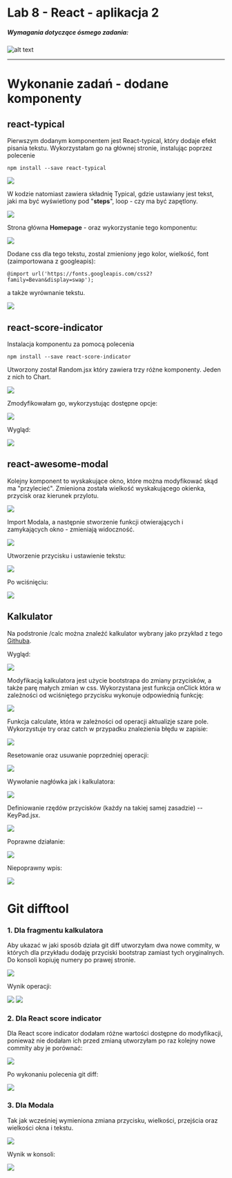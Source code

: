 # Lab 8 - React - aplikacja 2

####
##### Wymagania dotyczące ósmego zadania:
####

![alt text](https://i.imgur.com/1ydK2wz.png)  


---
# Wykonanie zadań - dodane komponenty

## react-typical

Pierwszym dodanym komponentem jest React-typical, który dodaje efekt pisania tekstu. Wykorzystałam go na głównej stronie, instalując poprzez polecenie
```
npm install --save react-typical
```
![](https://i.imgur.com/h2XHTbR.png)

W kodzie natomiast zawiera składnię Typical, gdzie ustawiany jest tekst, jaki ma być wyświetlony pod "**steps**", loop - czy ma być zapętlony.

![](https://i.imgur.com/TRPqKLH.png)

Strona główna **Homepage** - oraz wykorzystanie tego komponentu:

![](https://i.imgur.com/BQFYnoP.gif)

Dodane css dla tego tekstu, zostal zmieniony jego kolor, wielkość, font 
(zaimportowana z googleapis):
```
@import url('https://fonts.googleapis.com/css2?family=Bevan&display=swap');
```
a także wyrównanie tekstu.

![](https://i.imgur.com/RmNCAsY.png)

## react-score-indicator

Instalacja komponentu za pomocą polecenia
```
npm install --save react-score-indicator
```

Utworzony został Random.jsx który zawiera trzy różne komponenty. Jeden z nich to Chart. 

![](https://i.imgur.com/xVTIuEQ.png)

Zmodyfikowałam go, wykorzystując dostępne opcje:

![](https://i.imgur.com/TZ5ctuD.png)

Wygląd:

![](https://i.imgur.com/KlG4NOt.png)

## react-awesome-modal

Kolejny komponent to wyskakujące okno, które można modyfikować skąd ma "przylecieć". Zmieniona została wielkość wyskakującego okienka, przycisk oraz kierunek przylotu.

![](https://i.imgur.com/cO1Z0sJ.png)

Import Modala, a następnie stworzenie funkcji otwierających i zamykających okno - zmieniają widoczność.

![](https://i.imgur.com/yWxi6Xd.png)

Utworzenie przycisku i ustawienie tekstu:

![](https://i.imgur.com/Lyv6hVH.png)

Po wciśnięciu:

![](https://i.imgur.com/s55O6ke.png)



## Kalkulator

Na podstronie /calc można znaleźć kalkulator wybrany jako przykład z tego [Githuba](https://github.com/niinpatel/calculator-react/).

Wygląd:

![](https://i.imgur.com/G88GOPE.png)

Modyfikacją kalkulatora jest użycie bootstrapa do zmiany przycisków, a także parę małych zmian w css. Wykorzystana jest funkcja onClick która w zależności od wciśniętego przycisku wykonuje odpowiednią funkcję:

![](https://i.imgur.com/5bwoM6n.png)

Funkcja calculate, która w zależności od operacji aktualizje szare pole. Wykorzystuje try oraz catch w przypadku znalezienia błędu w zapisie:

![](https://i.imgur.com/NlA2Z4m.png)

Resetowanie oraz usuwanie poprzedniej operacji:

![](https://i.imgur.com/XsxTqq1.png)

Wywołanie nagłówka jak i kalkulatora:

![](https://i.imgur.com/s8VJGh9.png)

Definiowanie rzędów przycisków (każdy na takiej samej zasadzie) -- KeyPad.jsx.

![](https://i.imgur.com/8d8DHyK.png)

Poprawne działanie:

![](https://i.imgur.com/j8U7fmH.gif)

Niepoprawny wpis:

![](https://i.imgur.com/pLtKaXP.gif)

# Git difftool

### 1. Dla fragmentu kalkulatora

Aby ukazać w jaki sposób działa git diff utworzyłam dwa nowe commity, w których dla przykładu dodaję przyciski bootstrap zamiast tych oryginalnych. Do konsoli kopiuję numery po prawej stronie.

![](https://i.imgur.com/bqwsvV8.png)

Wynik operacji:

![](https://i.imgur.com/F39oLTv.png)
![](https://i.imgur.com/bhZK7WT.png)

### 2. Dla React score indicator

Dla React score indicator dodałam różne wartości dostępne do modyfikacji, ponieważ nie dodałam ich przed zmianą utworzyłam po raz kolejny nowe commity aby je porównać:

![](https://i.imgur.com/tjOOQmK.png)

Po wykonaniu polecenia git diff:

![](https://i.imgur.com/nGDkJma.png)

### 3. Dla Modala

Tak jak wcześniej wymieniona zmiana przycisku, wielkości, przejścia oraz wielkości okna i tekstu.

![](https://i.imgur.com/FXdn0yk.png)

Wynik w konsoli:

![](https://i.imgur.com/KXgJHHB.png)







